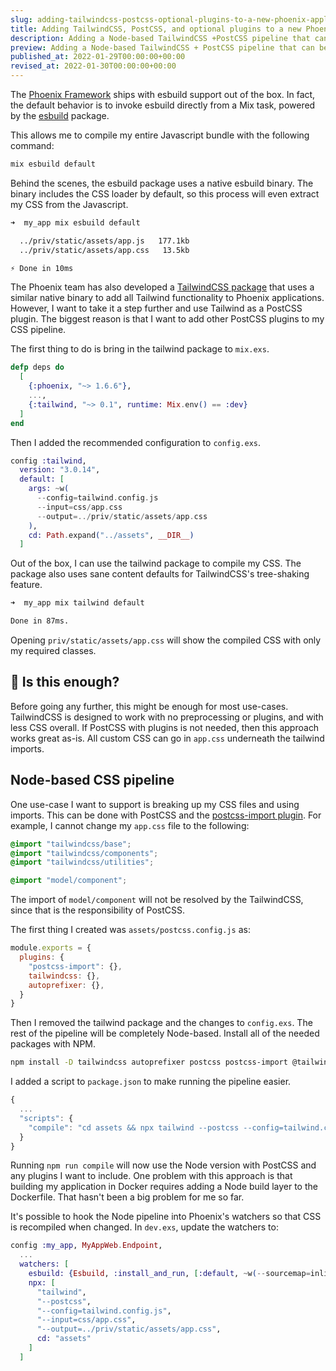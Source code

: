 ```yaml
---
slug: adding-tailwindcss-postcss-optional-plugins-to-a-new-phoenix-application
title: Adding TailwindCSS, PostCSS, and optional plugins to a new Phoenix application
description: Adding a Node-based TailwindCSS +PostCSS pipeline that can be invoked from a Mix task.
preview: Adding a Node-based TailwindCSS + PostCSS pipeline that can be invoked from a Mix task.
published_at: 2022-01-29T00:00:00+00:00
revised_at: 2022-01-30T00:00:00+00:00
---
```


The [Phoenix Framework](https://www.phoenixframework.org) ships with esbuild support out of the box. In fact, the default behavior is to invoke esbuild directly from a Mix task, powered by the [esbuild](https://github.com/phoenixframework/esbuild) package.

This allows me to compile my entire Javascript bundle with the following command:

```bash
mix esbuild default
```

Behind the scenes, the esbuild package uses a native esbuild binary. The binary includes the CSS loader by default, so this process will even extract my CSS from the Javascript.

```bash
➜  my_app mix esbuild default

  ../priv/static/assets/app.js   177.1kb
  ../priv/static/assets/app.css   13.5kb

⚡ Done in 10ms
```

The Phoenix team has also developed a [TailwindCSS package](https://hex.pm/packages/tailwind) that uses a similar native binary to add all Tailwind functionality to Phoenix applications. However, I want to take it a step further and use Tailwind as a PostCSS plugin. The biggest reason is that I want to add other PostCSS plugins to my CSS pipeline.

The first thing to do is bring in the tailwind package to `mix.exs`.

```elixir
defp deps do
  [
    {:phoenix, "~> 1.6.6"},
    ...,
    {:tailwind, "~> 0.1", runtime: Mix.env() == :dev}
  ]
end
```

Then I added the recommended configuration to `config.exs`.

```elixir
config :tailwind,
  version: "3.0.14",
  default: [
    args: ~w(
      --config=tailwind.config.js
      --input=css/app.css
      --output=../priv/static/assets/app.css
    ),
    cd: Path.expand("../assets", __DIR__)
  ]
```

Out of the box, I can use the tailwind package to compile my CSS. The package also uses sane content defaults for TailwindCSS's tree-shaking feature.

```bash
➜  my_app mix tailwind default

Done in 87ms.
```

Opening `priv/static/assets/app.css` will show the compiled CSS with only my required classes.

## 🛑 Is this enough?

Before going any further, this might be enough for most use-cases. TailwindCSS is designed to work with no preprocessing or plugins, and with less CSS overall. If PostCSS with plugins is not needed, then this approach works great as-is. All custom CSS can go in `app.css` underneath the tailwind imports.

## Node-based CSS pipeline

One use-case I want to support is breaking up my CSS files and using imports. This can be done with PostCSS and the [postcss-import plugin](https://github.com/postcss/postcss-import). For example, I cannot change my `app.css` file to the following:

```css
@import "tailwindcss/base";
@import "tailwindcss/components";
@import "tailwindcss/utilities";

@import "model/component";
```

The import of `model/component` will not be resolved by the TailwindCSS, since that is the responsibility of PostCSS.

The first thing I created was `assets/postcss.config.js` as:

```javascript
module.exports = {
  plugins: {
    "postcss-import": {},
    tailwindcss: {},
    autoprefixer: {},
  }
}
```

Then I removed the tailwind package and the changes to `config.exs`. The rest of the pipeline will be completely Node-based. Install all of the needed packages with NPM.

```bash
npm install -D tailwindcss autoprefixer postcss postcss-import @tailwindcss/forms
```

I added a script to `package.json` to make running the pipeline easier.

```javascript
{
  ...
  "scripts": {
    "compile": "cd assets && npx tailwind --postcss --config=tailwind.config.js --input=css/app.css --output=../priv/static/assets/app.css",
  }
}
```

Running `npm run compile` will now use the Node version with PostCSS and any plugins I want to include. One problem with this approach is that building my application in Docker requires adding a Node build layer to the Dockerfile. That hasn't been a big problem for me so far.

It's possible to hook the Node pipeline into Phoenix's watchers so that CSS is recompiled when changed. In `dev.exs`, update the watchers to:

```elixir
config :my_app, MyAppWeb.Endpoint,
  ...
  watchers: [
    esbuild: {Esbuild, :install_and_run, [:default, ~w(--sourcemap=inline --watch)]},
    npx: [
      "tailwind",
      "--postcss",
      "--config=tailwind.config.js",
      "--input=css/app.css",
      "--output=../priv/static/assets/app.css",
      cd: "assets"
    ]
  ]
```
